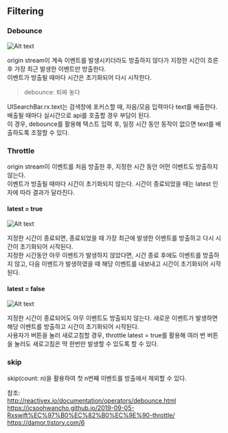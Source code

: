 ## Filtering  
  
  
### Debounce  
  
![Alt text](https://miro.medium.com/max/1400/1*qAVY1KT8EOQ5mOtzOy610w.png)  
  
origin stream이 계속 이벤트를 발생시키더라도 방출하지 않다가 지정한 시간이 흐른 후 가장 최근 발생한 이벤트만 방출한다.  
이벤트가 방출될 때마다 시간은 초기화되어 다시 시작한다.  
> debounce: 퇴짜 놓다  

UISearchBar.rx.text는 검색창에 포커스할 때, 자음/모음 입력마다 text를 배출한다. 배출될 때마다 실시간으로 api를 호출할 경우 부담이 된다.  
이 경우, debounce를 활용해 텍스트 입력 후, 일정 시간 동안 동작이 없으면 text를 배출하도록 조절할 수 있다.  
  
### Throttle  
origin stream이 이벤트를 처음 방출한 후, 지정한 시간 동안 어떤 이벤트도 방출하지 않는다.  
이벤트가 방출될 때마다 시간이 초기화되지 않는다. 시간이 종료되었을 때는 latest 인자에 따라 결과가 달라진다.  
  
#### latest = true  
  
![Alt text](https://img1.daumcdn.net/thumb/R1280x0/?scode=mtistory2&fname=https%3A%2F%2Fblog.kakaocdn.net%2Fdn%2FcfinEo%2FbtqAHoT41VX%2FeNKYDkk0PkpNk0lf6wBxKK%2Fimg.png)  
  
지정한 시간이 종료되면, 종료되었을 때 가장 최근에 발생한 이벤트를 방출하고 다시 시간이 초기화되어 시작된다.  
지정한 시간동안 아무 이벤트가 발생하지 않았다면, 시간 종료 후에도 이벤트를 방출하지 않고, 다음 이벤트가 발생하였을 때 해당 이벤트를 내보내고 시간이 초기화되어 시작된다.  
  
#### latest = false  
  
![Alt text](https://img1.daumcdn.net/thumb/R1280x0/?scode=mtistory2&fname=https%3A%2F%2Fblog.kakaocdn.net%2Fdn%2FFHhJI%2FbtqAIEoqwph%2FLDzpkMXrsLILezDIJH1KY0%2Fimg.png)  
  
지정한 시간이 종료되어도 아무 이벤트도 방출되지 않는다. 새로운 이벤트가 발생하면 해당 이벤트를 방출하고 시간이 초기화되어 시작된다.  
사용자가 버튼을 눌러 새로고침할 경우, throttle latest = true를 활용해 여러 번 버튼을 눌러도 새로고침은 딱 한번만 발생할 수 있도록 할 수 있다.  
  
### skip  
skip(count: n)을 활용하여 첫 n번째 이벤트를 방출에서 제외할 수 있다.  
  
  
  
참조:  
http://reactivex.io/documentation/operators/debounce.html  
https://jcsoohwancho.github.io/2019-09-05-Rxswift%EC%97%B0%EC%82%B0%EC%9E%90-throttle/  
https://damor.tistory.com/6  